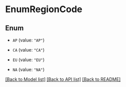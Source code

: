 # EnumRegionCode

## Enum


* `AP` (value: `"AP"`)

* `CA` (value: `"CA"`)

* `EU` (value: `"EU"`)

* `NA` (value: `"NA"`)


[[Back to Model list]](../README.md#documentation-for-models) [[Back to API list]](../README.md#documentation-for-api-endpoints) [[Back to README]](../README.md)


